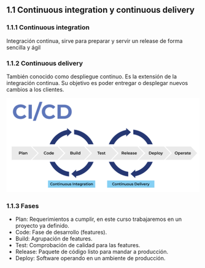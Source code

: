## 1.1 Continuous integration y continuous delivery

### 1.1.1 Continuous integration

Integración continua, sirve para preparar y servir un release de forma
sencilla y ágil

### 1.1.2 Continuous delivery

También conocido como despliegue continuo. Es la extensión de la
integración continua. Su objetivo es poder entregar o desplegar nuevos
cambios a los clientes.

![image](../img/CIyCD.png)

### 1.1.3 Fases

-   Plan: Requerimientos a cumplir, en este curso trabajaremos en un
    proyecto ya definido.
-   Code: Fase de desarrollo (features).
-   Build: Agrupación de features.
-   Test: Comprobación de calidad para las features.
-   Release: Paquete de código listo para mandar a producción.
-   Deploy: Software operando en un ambiente de producción.

